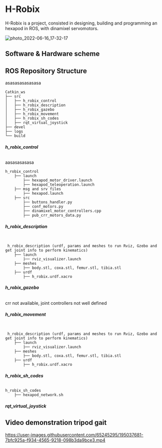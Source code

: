 # H-Robix

H-Robix is a project, consisted in designing, building and programming an hexapod in ROS, with dinamixel servomotors.



![photo_2022-06-16_17-32-17](https://user-images.githubusercontent.com/65245295/195049259-039b3ba3-06bd-4a9c-95d8-c9cb65a84974.png)


## Software & Hardware scheme


## ROS Repository Structure

asasasasasasasa

```
Catkin_ws
├── src
│   ├── h_robix_control
│   ├── h_robix_description
│   ├── h_robix_gazebo
│   ├── h_robix_movement
│   ├── h_robix_sh_codes
│   ├── rqt_virtual_joystick
├── devel
├── logs
└── build
```

###### **h_robix_control**


aasasasasasa

```
h_robix_control
    ├── launch
        ├── hexapod_motor_driver.launch
        ├── hexapod_teleoperation.launch
    ├── msg and srv files 
        ├── hexapod.launch
    ├── src
        ├── buttons_handler.py
        ├── conf_motors.py
        ├── dinamixel_motor_controllers.cpp
        ├── pub_crr_motors_data.py
```

###### **h_robix_description**

```

 h_robix_description (urdf, params and meshes to run Rviz, Gzebo and get joint info to perform kinematics)
    ├── launch 
        ├── rviz_visualizer.launch
    ├── meshes 
        ├── body.stl, coxa.stl, femur.stl, tibia.stl
    ├── urdf 
        ├── h_robix.urdf.xacro

```

###### **h_robix_gazebo**

crr not available, joint controllers not well defined


###### **h_robix_movement**

```

 h_robix_description (urdf, params and meshes to run Rviz, Gzebo and get joint info to perform kinematics)
    ├── launch 
        ├── rviz_visualizer.launch
    ├── meshes 
        ├── body.stl, coxa.stl, femur.stl, tibia.stl
    ├── urdf 
        ├── h_robix.urdf.xacro

```

###### **h_robix_sh_codes**

```
h_robix_sh_codes
    ├── hexapod_network.sh
```

###### **rqt_virtual_joystick**



## Video demonstration tripod gait  
https://user-images.githubusercontent.com/65245295/195037681-7bfc925a-f934-4565-9218-098b3da9bce3.mp4


